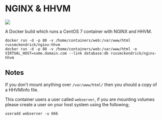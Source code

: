 NGINX & HHVM
=============

[![](https://badge.imagelayers.io/russmckendrick/nginx-hhvm:latest.svg)](https://imagelayers.io/?images=russmckendrick/nginx-hhvm:latest 'Get your own badge on imagelayers.io')

A Docker build which runs a CentOS 7 container with NGINX and HHVM.

```
docker run -d -p 80 -v /home/containers/web:/var/www/html russmckendrick/nginx-hhvm
docker run -d -p 80 -v /home/containers/web:/var/www/html -e VIRTUAL_HOST=some.domain.com --link database:db russmckendrick/nginx-hhvm
```

## Notes

If you don't mount anything over `/var/www/html/` then you should a copy of a HHVMInfo file.

This container users a user called `webserver`, if you are mounting volumes please create a user on your host system using the following;

```
useradd webserver -u 666
```